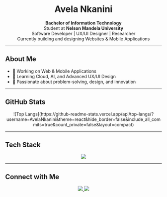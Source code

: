 <h1 align="center">Avela Nkanini</h1>

<p align="center">
  <strong>Bachelor of Information Technology</strong><br/>
  Student at <strong>Nelson Mandela University</strong><br/>
  Software Developer | UX/UI Designer | Researcher<br/>
  Currently building and designing Websites & Mobile Applications
</p>

---

## About Me
- 🔹 Working on Web & Mobile Applications  
- 🔹 Learning Cloud, AI, and Advanced UX/UI Design  
- 🔹 Passionate about problem-solving, design, and innovation  

---

## GitHub Stats
<div align="center">
![Top Langs](https://github-readme-stats.vercel.app/api/top-langs/?username=AvelaNkanini&theme=react&hide_border=false&include_all_commits=true&count_private=false&layout=compact)
</div>

---

## Tech Stack
<p align="center">
  <img src="https://skillicons.dev/icons?i=html,css,js,react,nodejs,bootstrap,git,github,figma" />
</p>

---

## Connect with Me
<p align="center">
  <a href="https://www.linkedin.com/in/avela-nkanini" target="_blank">
    <img src="https://img.shields.io/badge/LinkedIn-0077B5?style=for-the-badge&logo=linkedin&logoColor=white"/>
  </a>
  <a href="mailto:avelankanini@example.com">
    <img src="https://img.shields.io/badge/Email-D14836?style=for-the-badge&logo=gmail&logoColor=white"/>
  </a>
</p>
